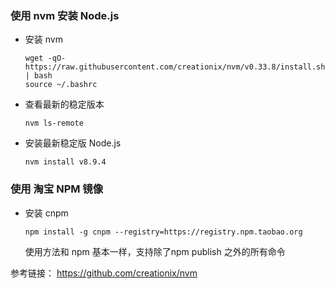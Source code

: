 ### 使用 nvm 安装 Node.js
+ 安装 nvm
	```
    wget -qO- https://raw.githubusercontent.com/creationix/nvm/v0.33.8/install.sh | bash
    source ~/.bashrc
    ```
    
+ 查看最新的稳定版本
	```
    nvm ls-remote
	```
+ 安装最新稳定版 Node.js
    ```
    nvm install v8.9.4
	```
### 使用 淘宝 NPM 镜像
+ 安装 cnpm 
	```
    npm install -g cnpm --registry=https://registry.npm.taobao.org
    ```
    使用方法和 npm 基本一样，支持除了npm publish 之外的所有命令


参考链接：
https://github.com/creationix/nvm